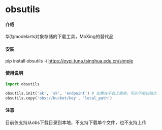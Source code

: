 # obsutils

#### 介绍
华为modelarts对象存储的下载工具，MoXing的替代品

#### 安装

pip install obsutils -i https://pypi.tuna.tsinghua.edu.cn/simple

#### 使用说明

```python
import obsutils

obsutils.init('ak', 'sk', 'endpoint') # 如果在平台上使用，可以不用初始化
obsutils.copy('obs://bucket/key', 'local_path')
```

#### 注意

目前仅支持从obs下载目录到本地，不支持下载单个文件，也不支持上传